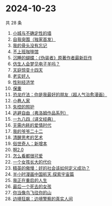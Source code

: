 # 2024-10-23

共 28 条

<!-- BEGIN WEREAD -->
<!-- 最后更新时间 2024-10-23 14:01:28 +0800 -->
1. [小城与不确定性的墙](https://weread.qq.com/web/bookDetail/93132e10813ab947fg011bc1)
1. [自我突围（独家首发）](https://weread.qq.com/web/bookDetail/09f329e0813ab94bfg01365c)
1. [我的骨头没有忘记](https://weread.qq.com/web/bookDetail/70232c00813ab944dg010f7a)
1. [不上班咖啡馆](https://weread.qq.com/web/bookDetail/e23322d0813ab944dg017b71)
1. [沉睡的蝴蝶：《伪装者》原著作者最新巨作](https://weread.qq.com/web/bookDetail/e5532ae0813ab9472g013d9b)
1. [仿生人会梦见电子羊吗？](https://weread.qq.com/web/bookDetail/44c32630813ab9467g0154e0)
1. [天庭惊变十四天](https://weread.qq.com/web/bookDetail/edc32c00813ab9465g015f15)
1. [老实好人](https://weread.qq.com/web/bookDetail/10332a00813ab949cg01710f)
1. [性别经济学](https://weread.qq.com/web/bookDetail/e3732800813ab920fg012d5e)
1. [保重](https://weread.qq.com/web/bookDetail/35a32880813ab7295g0177de)
1. [恐龙疗法：你是我最好的朋友（超人气治愈漫画）](https://weread.qq.com/web/bookDetail/39032fe0813ab939bg01400e)
1. [小巷人家](https://weread.qq.com/web/bookDetail/41532d00813ab79b6g010ac3)
1. [失控的照护](https://weread.qq.com/web/bookDetail/f4d32730813ab948bg013273)
1. [逃避自由（弗洛姆作品系列）](https://weread.qq.com/web/bookDetail/679328a0813ab8004g01640f)
1. [一九八四（译文经典）](https://weread.qq.com/web/bookDetail/dde328c071860af6dde328f)
1. [无需内耗的爱情时代](https://weread.qq.com/web/bookDetail/0b3321d0813ab945cg01309b)
1. [我的爷爷二十二](https://weread.qq.com/web/bookDetail/f4632510813ab93d6g012e40)
1. [清醒思考的艺术](https://weread.qq.com/web/bookDetail/14132a10597c6a141edb5fb)
1. [俗世奇人：新增本](https://weread.qq.com/web/bookDetail/808325f0813ab79e7g010669)
1. [啊2.0](https://weread.qq.com/web/bookDetail/b303225072012563b300eac)
1. [怎么看都很可爱](https://weread.qq.com/web/bookDetail/58632340813ab9455g014db0)
1. [一个女孩长大的代价](https://weread.qq.com/web/bookDetail/1ec32a00813ab943dg01681b)
1. [精英的傲慢：好的社会该如何定义成功？](https://weread.qq.com/web/bookDetail/5d1320e072744bdc5d154db)
1. [半小时漫画中国航天.探索宇宙篇](https://weread.qq.com/web/bookDetail/56d32100813ab945bg012d34)
1. [我正在重启的人生](https://weread.qq.com/web/bookDetail/19232860813ab943ag0112b4)
1. [最后一个死去的女孩](https://weread.qq.com/web/bookDetail/fce32e50813ab944bg013e30)
1. [你当像鸟飞往你的山](https://weread.qq.com/web/bookDetail/8b832b5071979d0b8b86c0d)
1. [边境狂飙：边境警察的真实人间](https://weread.qq.com/web/bookDetail/02032f10813ab943ag015dae)
<!-- END WEREAD -->